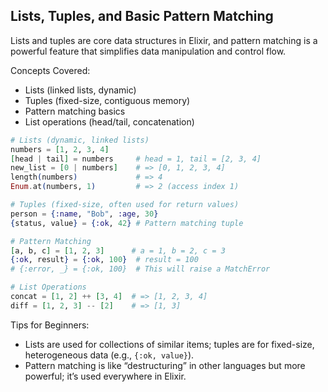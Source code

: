 ## Lists, Tuples, and Basic Pattern Matching
Lists and tuples are core data structures in Elixir, and pattern matching is a powerful feature that simplifies data manipulation and control flow.

Concepts Covered:
- Lists (linked lists, dynamic)
- Tuples (fixed-size, contiguous memory)
- Pattern matching basics
- List operations (head/tail, concatenation)

```elixir
# Lists (dynamic, linked lists)
numbers = [1, 2, 3, 4]
[head | tail] = numbers     # head = 1, tail = [2, 3, 4]
new_list = [0 | numbers]    # => [0, 1, 2, 3, 4]
length(numbers)             # => 4
Enum.at(numbers, 1)         # => 2 (access index 1)

# Tuples (fixed-size, often used for return values)
person = {:name, "Bob", :age, 30}
{status, value} = {:ok, 42} # Pattern matching tuple

# Pattern Matching
[a, b, c] = [1, 2, 3]      # a = 1, b = 2, c = 3
{:ok, result} = {:ok, 100}  # result = 100
# {:error, _} = {:ok, 100}  # This will raise a MatchError

# List Operations
concat = [1, 2] ++ [3, 4]  # => [1, 2, 3, 4]
diff = [1, 2, 3] -- [2]    # => [1, 3]
```

Tips for Beginners:
- Lists are used for collections of similar items; tuples are for fixed-size, heterogeneous data (e.g., `{:ok, value}`).
- Pattern matching is like “destructuring” in other languages but more powerful; it’s used everywhere in Elixir.